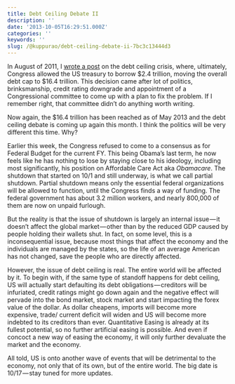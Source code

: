 ```yaml
---
title: Debt Ceiling Debate II
description: ''
date: '2013-10-05T16:29:51.000Z'
categories: ''
keywords: ''
slug: /@kuppurao/debt-ceiling-debate-ii-7bc3c13444d3
---
```


In August of 2011, I [wrote a post](http://kuppurao.com/2011/08/02/debt-issue-explained/ "Debt issue explained") on the debt ceiling crisis, where, ultimately, Congress allowed the US treasury to borrow $2.4 trillion, moving the overall debt cap to $16.4 trillion. This decision came after lot of politics, brinksmanship, credit rating downgrade and appointment of a Congressional committee to come up with a plan to fix the problem. If I remember right, that committee didn’t do anything worth writing.

Now again, the $16.4 trillion has been reached as of May 2013 and the debt ceiling debate is coming up again this month. I think the politics will be very different this time. Why?

Earlier this week, the Congress refused to come to a consensus as for Federal Budget for the current FY. This being Obama’s last term, he now feels like he has nothing to lose by staying close to his ideology, including most significantly, his position on Affordable Care Act aka _Obamacare_. The shutdown that started on 10/1 and still underway, is what we call partial shutdown. Partial shutdown means only the essential federal organizations will be allowed to function, until the Congress finds a way of funding. The federal government has about 3.2 million workers, and nearly 800,000 of them are now on unpaid furlough.

But the reality is that the issue of shutdown is largely an internal issue — it doesn’t affect the global market — other than by the reduced GDP caused by people holding their wallets shut. In fact, on some level, this is a inconsequential issue, because most things that affect the economy and the individuals are managed by the states, so the life of an average American has not changed, save the people who are directly affected.

However, the issue of debt ceiling is real. The entire world will be affected by it. To begin with, if the same type of standoff happens for debt ceiling, US will actually start defaulting its debt obligations — creditors will be infuriated, credit ratings might go down again and the negative effect will pervade into the bond market, stock market and start impacting the forex value of the dollar. As dollar cheapens, imports will become more expensive, trade/ current deficit will widen and US will become more indebted to its creditors than ever. Quantitative Easing is already at its fullest potential, so no further artificial easing is possible. And even if concoct a new way of easing the economy, it will only further devaluate the market and the economy.

All told, US is onto another wave of events that will be detrimental to the economy, not only that of its own, but of the entire world. The big date is 10/17 — stay tuned for more updates.